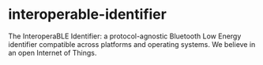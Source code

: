 # interoperable-identifier
The InteroperaBLE Identifier: a protocol-agnostic Bluetooth Low Energy identifier compatible across platforms and operating systems.  We believe in an open Internet of Things.
